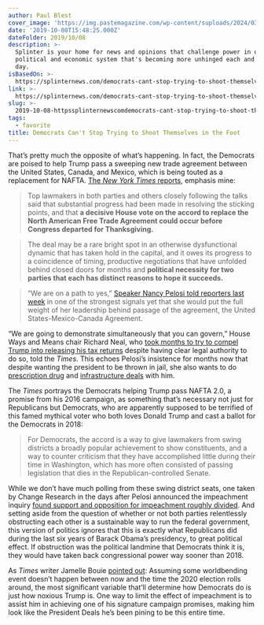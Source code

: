 ```yaml
---
author: Paul Blest
cover_image: 'https://img.pastemagazine.com/wp-content/suploads/2024/03/logo-1200x675-1.jpg'
date: '2019-10-08T15:48:25.000Z'
dateFolder: 2019/10/08
description: >-
  Splinter is your home for news and opinions that challenge power in our
  political and economic system that's becoming more unhinged each and every
  day.
isBasedOn: >-
  https://splinternews.com/democrats-cant-stop-trying-to-shoot-themselves-in-the-f-1838871632
link: >-
  https://splinternews.com/democrats-cant-stop-trying-to-shoot-themselves-in-the-f-1838871632
slug: >-
  2019-10-08-httpssplinternewscomdemocrats-cant-stop-trying-to-shoot-themselves-in-the-f-1838871632
tags:
  - favorite
title: Democrats Can't Stop Trying to Shoot Themselves in the Foot
---
```

<p>That’s pretty much the opposite of what’s happening. In fact, the Democrats are poised to help Trump pass a sweeping new trade agreement between the United States, Canada, and Mexico, which is being touted as a replacement for NAFTA. <a href="https://www.nytimes.com/2019/10/07/us/politics/nafta-impeachment-uscma.html?smid=tw-nytimes&amp;smtyp=cur">The <em>New York Times </em>reports</a>, emphasis mine:</p>
<blockquote>Top lawmakers in both parties and others closely following the talks said that substantial progress had been made in resolving the sticking points, and that <strong>a decisive House vote on the accord to replace the North American Free Trade Agreement could occur before Congress departed for Thanksgiving.</strong></blockquote>
<blockquote>The deal may be a rare bright spot in an otherwise dysfunctional dynamic that has taken hold in the capital, and it owes its progress to a coincidence of timing, productive negotiations that have unfolded behind closed doors for months and <strong>political necessity for two parties that each has distinct reasons to hope it succeeds.</strong></blockquote>
<blockquote>“We are on a path to yes,” <a href="https://www.speaker.gov/newsroom/10219">Speaker Nancy Pelosi told reporters last week</a> in one of the strongest signals yet that she would put the full weight of her leadership behind passage of the agreement, the United States-Mexico-Canada Agreement.</blockquote>
<p>“We are going to demonstrate simultaneously that you can govern,” House Ways and Means chair Richard Neal, who <a href="https://www.nbcnews.com/politics/2020-election/rep-neal-s-refusal-get-trump-state-tax-returns-emerges-n1034536">took months to try to compel Trump into releasing his tax returns</a> despite having clear legal authority to do so, told the <em>Times</em>. This echoes Pelosi’s insistence for months now that despite wanting the president to be thrown in jail, she also wants to do <a href="https://splinternews.com/nancy-pelosis-drug-price-compromise-is-bad-policy-and-w-1835005296">prescription drug</a> and <a href="https://splinternews.com/is-nancy-pelosi-kidding-or-what-1835102848">infrastructure deals</a> with him.</p>
<p>The <em>Times </em>portrays the Democrats helping Trump pass NAFTA 2.0, a promise from his 2016 campaign, as something that’s necessary not just for Republicans but Democrats, who are apparently supposed to be terrified of this famed mythical voter who both loves Donald Trump and cast a ballot for the Democrats in 2018:</p>
<blockquote>For Democrats, the accord is a way to give lawmakers from swing districts a broadly popular achievement to show constituents, and a way to counter criticism that they have accomplished little during their time in Washington, which has more often consisted of passing legislation that dies in the Republican-controlled Senate.</blockquote>
<p>While we don’t have much polling from these swing district seats, one taken by Change Research in the days after Pelosi announced the impeachment inquiry <a href="https://www.changeresearch.com/impeachment-poll-sept-25-27">found support and opposition for impeachment roughly divided</a>. And setting aside from the question of whether or not both parties relentlessly obstructing each other is a sustainable way to run the federal government, this version of politics ignores that this is exactly what Republicans did during the last six years of Barack Obama’s presidency, to great political effect. If obstruction was the political landmine that Democrats think it is, they would have taken back congressional power way sooner than 2018.</p>
<p>As <em>Times </em>writer Jamelle Bouie <a href="https://twitter.com/jbouie/status/1181543329424691200?s=20">pointed out</a>: Assuming some worldbending event doesn’t happen between now and the time the 2020 election rolls around, the most significant variable that’ll determine how Democrats do is just how noxious Trump is. One way to limit the effect of impeachment is to assist him in achieving one of his signature campaign promises, making him look like the President Deals he’s been pining to be this entire time.</p>
